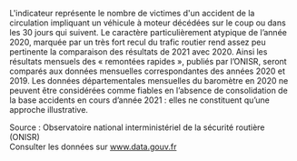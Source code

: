 <p>
L'indicateur représente le nombre de victimes d'un accident de la circulation impliquant un véhicule à moteur décédées sur le coup ou dans les 30 jours qui suivent.
Le caractère particulièrement atypique de l’année 2020, marquée par un très fort recul du trafic routier rend assez peu pertinente la comparaison des résultats de 2021 avec 2020. Ainsi les résultats mensuels des « remontées rapides », publiés par l’ONISR, seront comparés aux données mensuelles correspondantes des années 2020 et 2019.
Les données départementales mensuelles du baromètre en 2020 ne peuvent être considérées comme fiables en l’absence de consolidation de la base accidents en cours d’année 2021 : elles ne constituent qu’une approche illustrative.
</p>
<p class="font-italic body-2">Source : Observatoire national interministériel de la sécurité routière (ONISR) <br> Consulter les données sur <a target="_blank" href="https://www.data.gouv.fr/fr/datasets/barometre-des-resultats-de-laction-publique/">www.data.gouv.fr</a></p>
